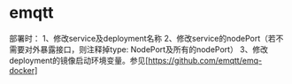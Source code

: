 # emqtt
部署时：
1、修改service及deployment名称
2、修改service的nodePort（若不需要对外暴露接口，则注释掉type: NodePort及所有的nodePort）
3、修改deployment的镜像启动环境变量。参见[https://github.com/emqtt/emq-docker]
